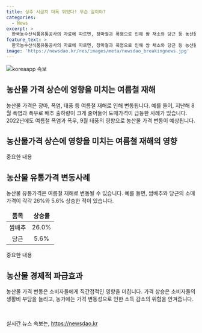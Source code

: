 ```yaml
---
title: 상추 시금치 대폭 뛰었다! 무슨 일이야?
categories:
  - News
excerpt: >
  한국농수산식품유통공사의 자료에 따르면, 장마철과 폭염으로 인해 쌈 채소와 당근 등 농산물의 가격이 상승했다. 적상추와 깻잎 등의 소매가격은 일주일 사이에 17.3%와 30.1% 올랐으며, 쌈배추와 당근도 26%, 5.6% 씩 상승했다. 이러한 상승은 장마 뒤의 폭염, 태풍과 같은 여름철 재해로 인해 발생한 것으로, 농산물 시장에 비상이 걸린 상황이다. 2022년에도 이러한 농산물 수급 불안이 우려된다.
feature_text: >
  한국농수산식품유통공사의 자료에 따르면, 장마철과 폭염으로 인해 쌈 채소와 당근 등 농산물의 가격이 상승했다. 적상추와 깻잎 등의 소매가격은 일주일 사이에 17.3%와 30.1% 올랐으며, 쌈배추와 당근도 26%, 5.6% 씩 상승했다. 이러한 상승은 장마 뒤의 폭염, 태풍과 같은 여름철 재해로 인해 발생한 것으로, 농산물 시장에 비상이 걸린 상황이다. 2022년에도 이러한 농산물 수급 불안이 우려된다.
image: 'https://newsdao.kr/res/images/meta/newsdao_breakingnews.jpg'
---
```


<p><img src="https://newsdao.kr/res/images/meta/newsdao_breakingnews.jpg" alt="koreaapp 속보" /></p>

<h2 data-ke-size="size26">농산물 가격 상슨에 영향을 미치는 여름철 재해</h2>

<p>농산물 가격은 장마, 폭염, 태풍 등 여름철 재해로 인해 변동됩니다. 예를 들어, 지난해 8월 폭염과 폭우로 배추 출하량이 크게 줄어들어 도매가격이 급등한 사례가 있습니다. 2022년에도 여름철 폭염과 폭우, 9월 태풍의 영향으로 농산물 가격 변동이 예상됩니다.</p>

<h2 data-ke-size="size26">농산물가격 상슨에 영향을 미치는 여름철 재해의 영향</h2>

<p>중요한 내용</p>

<h2 data-ke-size="size26">농산물 유통가격 변동사례</h2>

<p>농산물 유통가격은 여름철 재해로 변동될 수 있습니다. 예를 들면, 쌈배추와 당근의 소매가격이 각각 26%와 5.6% 상승한 적이 있습니다.</p>

<table>
    <thead>
        <tr>
            <td style="text-align: center; height: 17px;"><b>품목</b></td>
            <td style="text-align: center; height: 17px;"><b>상승률</b></td>
        </tr>
    </thead>
    <tbody>
        <tr>
            <td style="text-align: center; height: 17px;">쌈배추</td>
            <td style="text-align: center; height: 17px;">26.0%</td>
        </tr>
        <tr>
            <td style="text-align: center; height: 17px;">당근</td>
            <td style="text-align: center; height: 17px;">5.6%</td>
        </tr>
    </tbody>
</table>

<p>중요한 내용</p>

<h2 data-ke-size="size26">농산물 경제적 파급효과</h2>

<p>농산물 가격 변동은 소비자들에게 직간접적인 영향을 미칩니다. 가격 상승은 소비자들의 생활비 부담을 늘리고, 농가에는 가격 변동성으로 인한 소득 감소의 위험을 안겨줍니다. </p>

<p data-ke-size="size16">&nbsp;</p>
실시간 뉴스 속보는, <a href="https://newsdao.kr" rel="dofollow">https://newsdao.kr</a>



